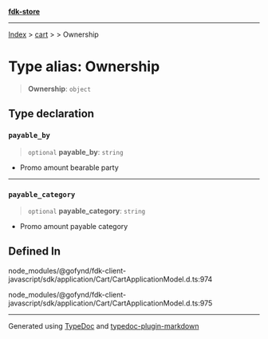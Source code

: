 [**fdk-store**](../../../README.md)
***

[Index](../../../API.md) > [cart](../../README.md) > [<internal>](../README.md) > Ownership

# Type alias: Ownership

> **Ownership**: `object`

## Type declaration

### `payable_by`

> `optional` **payable\_by**: `string`

- Promo amount bearable party

***

### `payable_category`

> `optional` **payable\_category**: `string`

- Promo amount payable category

## Defined In

node\_modules/@gofynd/fdk-client-javascript/sdk/application/Cart/CartApplicationModel.d.ts:974

node\_modules/@gofynd/fdk-client-javascript/sdk/application/Cart/CartApplicationModel.d.ts:975

***
Generated using [TypeDoc](https://typedoc.org/) and [typedoc-plugin-markdown](https://www.npmjs.com/package/typedoc-plugin-markdown)
